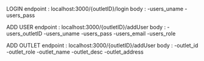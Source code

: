 LOGIN
endpoint : localhost:3000/{outletID}/login
body :
-users_uname
-users_pass

ADD USER
endpoint : localhost:3000/{outletID}/addUser
body :
-users_outletID
-users_uname
-users_pass
-users_email
-users_role

ADD OUTLET
endpoint : localhost:3000/{outletID}/addUser
body :
-outlet_id
-outlet_role
-outlet_name
-outlet_desc
-outlet_address
